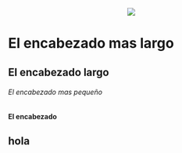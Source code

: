 <p align="center"><img src="./Tareas/Legislacion/IMG/LOGOTIPO.png"/></p>

# El encabezado mas largo
## El encabezado largo
###### El encabezado mas pequeño
#### El encabezado
## hola
